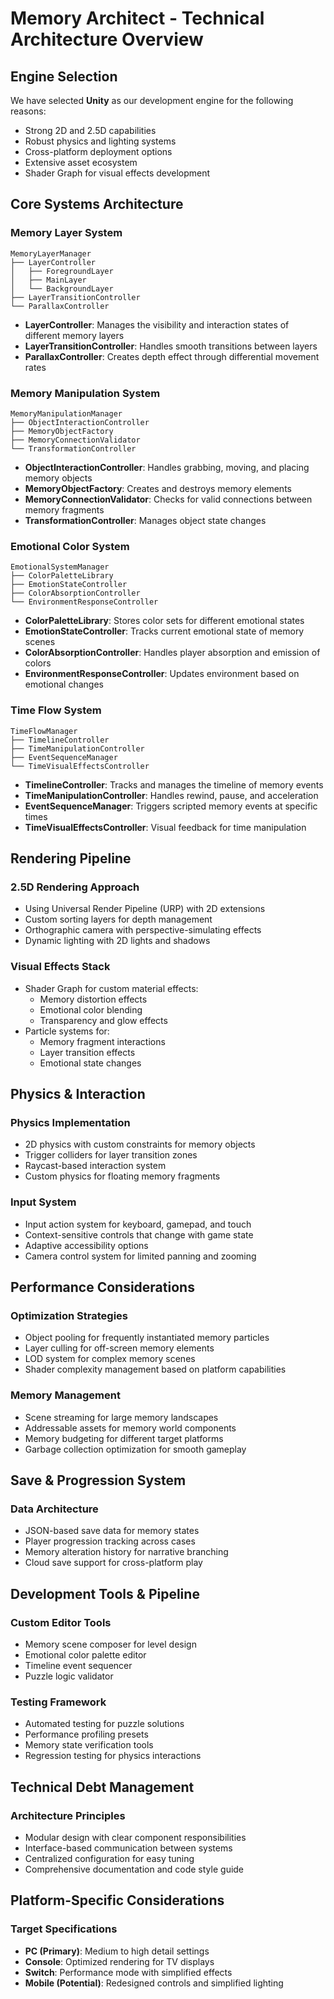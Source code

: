 # Memory Architect - Technical Architecture Overview

## Engine Selection

We have selected **Unity** as our development engine for the following reasons:

- Strong 2D and 2.5D capabilities
- Robust physics and lighting systems
- Cross-platform deployment options
- Extensive asset ecosystem
- Shader Graph for visual effects development

## Core Systems Architecture

### Memory Layer System

```
MemoryLayerManager
├── LayerController
│   ├── ForegroundLayer
│   ├── MainLayer
│   └── BackgroundLayer
├── LayerTransitionController
└── ParallaxController
```

- **LayerController**: Manages the visibility and interaction states of different memory layers
- **LayerTransitionController**: Handles smooth transitions between layers
- **ParallaxController**: Creates depth effect through differential movement rates

### Memory Manipulation System

```
MemoryManipulationManager
├── ObjectInteractionController
├── MemoryObjectFactory
├── MemoryConnectionValidator
└── TransformationController
```

- **ObjectInteractionController**: Handles grabbing, moving, and placing memory objects
- **MemoryObjectFactory**: Creates and destroys memory elements
- **MemoryConnectionValidator**: Checks for valid connections between memory fragments
- **TransformationController**: Manages object state changes

### Emotional Color System

```
EmotionalSystemManager
├── ColorPaletteLibrary
├── EmotionStateController
├── ColorAbsorptionController
└── EnvironmentResponseController
```

- **ColorPaletteLibrary**: Stores color sets for different emotional states
- **EmotionStateController**: Tracks current emotional state of memory scenes
- **ColorAbsorptionController**: Handles player absorption and emission of colors
- **EnvironmentResponseController**: Updates environment based on emotional changes

### Time Flow System

```
TimeFlowManager
├── TimelineController
├── TimeManipulationController
├── EventSequenceManager
└── TimeVisualEffectsController
```

- **TimelineController**: Tracks and manages the timeline of memory events
- **TimeManipulationController**: Handles rewind, pause, and acceleration
- **EventSequenceManager**: Triggers scripted memory events at specific times
- **TimeVisualEffectsController**: Visual feedback for time manipulation

## Rendering Pipeline

### 2.5D Rendering Approach

- Using Universal Render Pipeline (URP) with 2D extensions
- Custom sorting layers for depth management
- Orthographic camera with perspective-simulating effects
- Dynamic lighting with 2D lights and shadows

### Visual Effects Stack

- Shader Graph for custom material effects:
  - Memory distortion effects
  - Emotional color blending
  - Transparency and glow effects
- Particle systems for:
  - Memory fragment interactions
  - Layer transition effects
  - Emotional state changes

## Physics & Interaction

### Physics Implementation

- 2D physics with custom constraints for memory objects
- Trigger colliders for layer transition zones
- Raycast-based interaction system
- Custom physics for floating memory fragments

### Input System

- Input action system for keyboard, gamepad, and touch
- Context-sensitive controls that change with game state
- Adaptive accessibility options
- Camera control system for limited panning and zooming

## Performance Considerations

### Optimization Strategies

- Object pooling for frequently instantiated memory particles
- Layer culling for off-screen memory elements
- LOD system for complex memory scenes
- Shader complexity management based on platform capabilities

### Memory Management

- Scene streaming for large memory landscapes
- Addressable assets for memory world components
- Memory budgeting for different target platforms
- Garbage collection optimization for smooth gameplay

## Save & Progression System

### Data Architecture

- JSON-based save data for memory states
- Player progression tracking across cases
- Memory alteration history for narrative branching
- Cloud save support for cross-platform play

## Development Tools & Pipeline

### Custom Editor Tools

- Memory scene composer for level design
- Emotional color palette editor
- Timeline event sequencer
- Puzzle logic validator

### Testing Framework

- Automated testing for puzzle solutions
- Performance profiling presets
- Memory state verification tools
- Regression testing for physics interactions

## Technical Debt Management

### Architecture Principles

- Modular design with clear component responsibilities
- Interface-based communication between systems
- Centralized configuration for easy tuning
- Comprehensive documentation and code style guide

## Platform-Specific Considerations

### Target Specifications

- **PC (Primary)**: Medium to high detail settings
- **Console**: Optimized rendering for TV displays
- **Switch**: Performance mode with simplified effects
- **Mobile (Potential)**: Redesigned controls and simplified lighting
